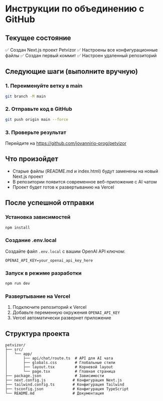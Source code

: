 # Инструкции по объединению с GitHub

## Текущее состояние
✅ Создан Next.js проект Petvizor
✅ Настроены все конфигурационные файлы
✅ Создан первый коммит
✅ Настроен удаленный репозиторий

## Следующие шаги (выполните вручную)

### 1. Переименуйте ветку в main
```bash
git branch -M main
```

### 2. Отправьте код в GitHub
```bash
git push origin main --force
```

### 3. Проверьте результат
Перейдите на https://github.com/jovannirio-prog/petvizor

## Что произойдет
- Старые файлы (README.md и index.html) будут заменены на новый Next.js проект
- В репозитории появится современное веб-приложение с AI чатом
- Проект будет готов к развертыванию на Vercel

## После успешной отправки

### Установка зависимостей
```bash
npm install
```

### Создание .env.local
Создайте файл `.env.local` с вашим OpenAI API ключом:
```
OPENAI_API_KEY=your_openai_api_key_here
```

### Запуск в режиме разработки
```bash
npm run dev
```

### Развертывание на Vercel
1. Подключите репозиторий к Vercel
2. Добавьте переменную окружения `OPENAI_API_KEY`
3. Vercel автоматически развернет приложение

## Структура проекта
```
petvizor/
├── src/
│   └── app/
│       ├── api/chat/route.ts  # API для AI чата
│       ├── globals.css        # Глобальные стили
│       ├── layout.tsx         # Корневой layout
│       └── page.tsx           # Главная страница
├── package.json               # Зависимости
├── next.config.js            # Конфигурация Next.js
├── tailwind.config.ts        # Конфигурация Tailwind
├── tsconfig.json             # Конфигурация TypeScript
└── README.md                 # Документация
```
